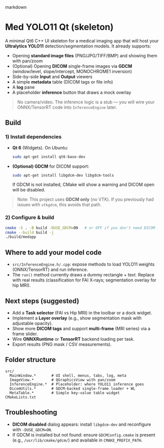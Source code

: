 markdown
# Med YOLO11 Qt (skeleton)

A minimal Qt6 C++ UI skeleton for a medical imaging app that will host your **Ultralytics YOLO11** detection/segmentation models. It already supports:

- Opening **standard image files** (PNG/JPG/TIFF/BMP) and showing them with pan/zoom
- (Optional) Opening **DICOM** single-frame images via **GDCM** (window/level, slope/intercept, MONOCHROME1 inversion)
- Side-by-side **Input** and **Output** viewers
- A simple **metadata** table (DICOM tags or file info)
- A **log** pane
- A placeholder **inference** button that draws a mock overlay

> No camera/video. The inference logic is a stub — you will wire your ONNX/TensorRT code into `InferenceEngine` later.

## Build

### 1) Install dependencies

- **Qt 6** (Widgets). On Ubuntu:
  ```bash
  sudo apt-get install qt6-base-dev
  ```

- **(Optional) GDCM** for DICOM support:
  ```bash
  sudo apt-get install libgdcm-dev libgdcm-tools
  ```
  If GDCM is not installed, CMake will show a warning and DICOM open will be disabled.

> Note: This project uses **GDCM only** (no VTK). If you previously had issues with `vtkgdcm`, this avoids that path.

### 2) Configure & build

```bash
cmake -S . -B build -DUSE_GDCM=ON   # or OFF if you don't need DICOM
cmake --build build -j
./build/medapp
```

## Where to add your model code

- `src/InferenceEngine.h/.cpp`: expose methods to load YOLO11 weights (ONNX/TensorRT) and run inference.
- The `run()` method currently draws a dummy rectangle + text. Replace with real results (classification for FAI X-rays; segmentation overlay for hip MRI).

## Next steps (suggested)

- Add a **Task selector** (FAI vs Hip MRI) in the toolbar or a dock widget.
- Implement a **Layer overlay** (e.g., show segmentation mask with adjustable opacity).
- Show more **DICOM tags** and support **multi-frame** (MRI series) via a frame slider.
- Wire **ONNXRuntime** or **TensorRT** backend loading per task.
- Export results (PNG mask / CSV measurements).

## Folder structure

```
src/
  MainWindow.*       # UI shell, menus, tabs, log, meta
  ImageView.*        # QGraphicsView with pan/zoom
  InferenceEngine.*  # Placeholder: where YOLO11 inference goes
  DicomUtils.*       # GDCM-backed single-frame loader + WL
  MetaTable.*        # Simple key-value table widget
CMakeLists.txt
```

## Troubleshooting

- **DICOM disabled** dialog appears: install `libgdcm-dev` and reconfigure with `-DUSE_GDCM=ON`.
- If GDCM is installed but not found: ensure `GDCMConfig.cmake` is present (e.g., `/usr/lib/cmake/gdcm/`) and available in `CMAKE_PREFIX_PATH`.
